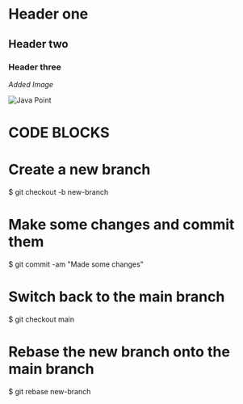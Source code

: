 # Header one

## Header two

### Header three

_Added Image_

![Java Point](https://media-exp1.licdn.com/dms/image/C4D0BAQEwg5FK93uumQ/company-logo_200_200/0/1519923012279?e=2147483647&v=beta&t=63CNoS8OTR4lHjPhHSO7eFFqwLGwYunWfyDBV3tdc0c)

# CODE BLOCKS


# Create a new branch
$ git checkout -b new-branch

# Make some changes and commit them
$ git commit -am "Made some changes"

# Switch back to the main branch
$ git checkout main

# Rebase the new branch onto the main branch
$ git rebase new-branch
